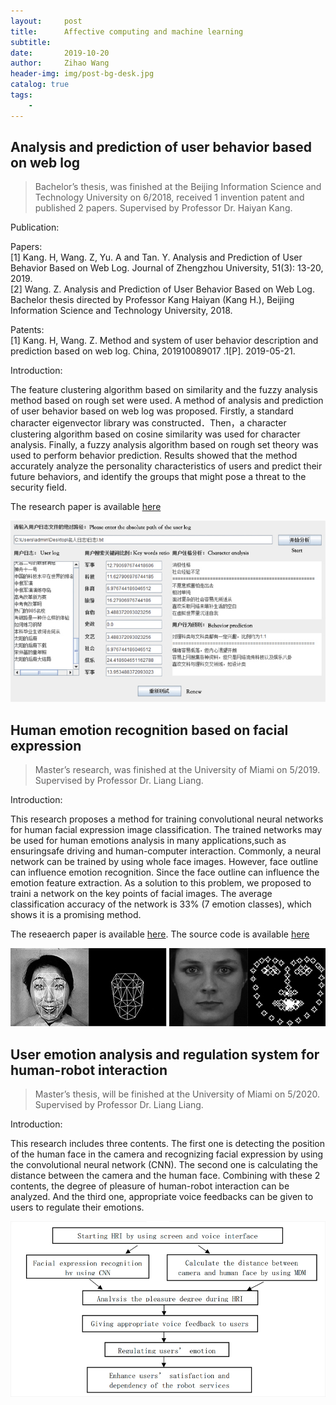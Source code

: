 ```yaml
---
layout:     post
title:      Affective computing and machine learning
subtitle:   
date:       2019-10-20
author:     Zihao Wang
header-img: img/post-bg-desk.jpg
catalog: true
tags:
    - 
---
```


## Analysis and prediction of user behavior based on web log
>Bachelor’s thesis, was finished at the Beijing Information Science and Technology University on 6/2018, received 1 invention patent and published 2 papers. Supervised by Professor Dr. Haiyan Kang.

Publication:

Papers:<br>
[1]	Kang. H, Wang. Z, Yu. A and Tan. Y. Analysis and Prediction of User Behavior Based on Web Log. Journal of   Zhengzhou University, 51(3): 13-20, 2019.<br>
[2]	Wang. Z. Analysis and Prediction of User Behavior Based on Web Log. Bachelor thesis directed by Professor Kang Haiyan (Kang H.), Beijing Information Science and  Technology University, 2018.

Patents:<br>
[1]	Kang. H, Wang. Z. Method and system of user behavior description and prediction based on web log. China, 201910089017 .1[P]. 2019-05-21.

Introduction:

The feature clustering algorithm based on similarity and the fuzzy analysis method based on rough set were used. A method of analysis and prediction of user behavior based on web log was proposed. Firstly, a standard character eigenvector library was constructed．Then，a character clustering algorithm based on cosine similarity was used for character analysis. Finally, a fuzzy analysis algorithm based on rough set theory was used to perform behavior prediction. Results showed that the method accurately analyze the personality characteristics of users and predict their future behaviors, and identify the groups that might pose a threat to the security field.

The research paper is available [here](http://new.oversea.cnki.net/KCMS/detail/detail.aspx?dbcode=CJFQ&dbname=CJFDLAST2019&filename=ZZDZ201903008&v=MDAwNDFyQ1VSTE9mYnVSbUZpamdWcjdQUHpmUGRMRzRIOWpNckk5RmJJUjhlWDFMdXhZUzdEaDFUM3FUcldNMUY=)

![](https://raw.githubusercontent.com/wangzh3/wangzh3.github.io/master/upload/log.jpg)
## Human emotion recognition based on facial expression
>Master’s research, was finished at the University of Miami on 5/2019. Supervised by Professor Dr. Liang Liang.

Introduction:

This research proposes a method for training convolutional neural networks for human facial expression image classification. The trained networks may be used for human emotions analysis in many applications,such as ensuringsafe driving and human-computer interaction. Commonly, a neural network can be trained by using whole face images. However, face outline can influence emotion recognition. Since the face outline can influence the emotion feature extraction. As a solution to this problem, we proposed to traini a network on the key points of facial images. The average classification accuracy of the network is 33% (7 emotion classes), which shows it is a promising method.

The reseaerch paper is available [here](https://github.com/wangzh3/wangzh3.github.io/blob/master/upload/Human%20emotion%20recognition%20based%20on%20facial%20expression.pdf). The source code is available [here](https://github.com/wangzh3/facial-emotion-recognition.git)


![](https://github.com/wangzh3/wangzh3.github.io/blob/master/upload/facial%20emo.jpg?raw=true)
![](https://github.com/wangzh3/wangzh3.github.io/blob/master/upload/facial%20emotion.jpg?raw=true)

## User emotion analysis and regulation system for human-robot interaction
>Master’s thesis, will be finished at the University of Miami on 5/2020. Supervised by Professor Dr. Liang Liang.

Introduction:

This research includes three contents. The first one is detecting the position of the human face in the camera and recognizing facial expression by using the convolutional neural network (CNN). The second one is calculating the distance between the camera and the human face. Combining with these 2 contents, the degree of pleasure of human-robot interaction can be analyzed. And the third one, appropriate voice feedbacks can be given to users to regulate their emotions.

![](https://raw.githubusercontent.com/wangzh3/wangzh3.github.io/master/upload/master%20thesis.jpg)